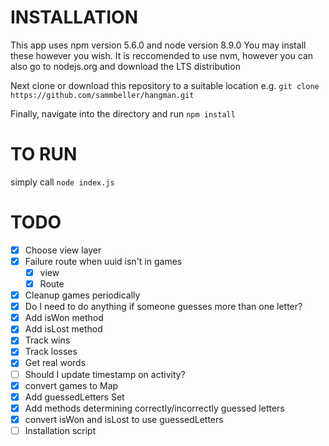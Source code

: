 # INSTALLATION
This app uses npm version 5.6.0 and node version 8.9.0
You may install these however you wish. It is reccomended to use nvm, however you can also go to nodejs.org and download the LTS distribution

Next clone or download this repository to a suitable location
e.g. `git clone https://github.com/sammbeller/hangman.git`

Finally, navigate into the directory and run `npm install`

# TO RUN
simply call `node index.js`

 
# TODO
* [X] Choose view layer
* [X] Failure route when uuid isn't in games
  * [X] view
  * [X] Route
* [X] Cleanup games periodically
* [X] Do I need to do anything if someone guesses more than one letter?
* [X] Add isWon method
* [X] Add isLost method
* [X] Track wins
* [X] Track losses
* [X] Get real words
* [ ] Should I update timestamp on activity?
* [X] convert games to Map
* [X] Add guessedLetters Set
* [X] Add methods determining correctly/incorrectly guessed letters
* [X] convert isWon and isLost to use guessedLetters
* [ ] Installation script
